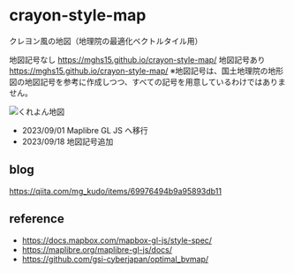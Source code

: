 # crayon-style-map
クレヨン風の地図（地理院の最適化ベクトルタイル用）

地図記号なし https://mghs15.github.io/crayon-style-map/
地図記号あり https://mghs15.github.io/crayon-style-map/
  ※地図記号は、国土地理院の地形図の地図記号を参考に作成しつつ、すべての記号を用意しているわけではありません。
  
![くれよん地図](https://user-images.githubusercontent.com/40787295/233097542-3fdffa40-4722-4a89-b64e-da6736b4a0b5.png)

* 2023/09/01 Maplibre GL JS へ移行
* 2023/09/18 地図記号追加

## blog
https://qiita.com/mg_kudo/items/69976494b9a95893db11

## reference
* https://docs.mapbox.com/mapbox-gl-js/style-spec/
* https://maplibre.org/maplibre-gl-js/docs/
* https://github.com/gsi-cyberjapan/optimal_bvmap/
